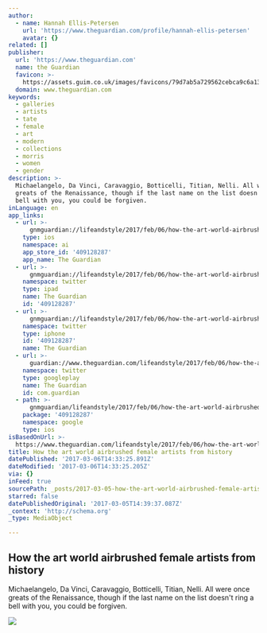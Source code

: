 ```yaml
---
author:
  - name: Hannah Ellis-Petersen
    url: 'https://www.theguardian.com/profile/hannah-ellis-petersen'
    avatar: {}
related: []
publisher:
  url: 'https://www.theguardian.com'
  name: the Guardian
  favicon: >-
    https://assets.guim.co.uk/images/favicons/79d7ab5a729562cebca9c6a13c324f0e/32x32.ico
  domain: www.theguardian.com
keywords:
  - galleries
  - artists
  - tate
  - female
  - art
  - modern
  - collections
  - morris
  - women
  - gender
description: >-
  Michaelangelo, Da Vinci, Caravaggio, Botticelli, Titian, Nelli. All were once
  greats of the Renaissance, though if the last name on the list doesn't ring a
  bell with you, you could be forgiven.
inLanguage: en
app_links:
  - url: >-
      gnmguardian://lifeandstyle/2017/feb/06/how-the-art-world-airbrushed-female-artists-from-history?contenttype=Article&source=applinks
    type: ios
    namespace: ai
    app_store_id: '409128287'
    app_name: The Guardian
  - url: >-
      gnmguardian://lifeandstyle/2017/feb/06/how-the-art-world-airbrushed-female-artists-from-history?contenttype=Article&source=twitter
    namespace: twitter
    type: ipad
    name: The Guardian
    id: '409128287'
  - url: >-
      gnmguardian://lifeandstyle/2017/feb/06/how-the-art-world-airbrushed-female-artists-from-history?contenttype=Article&source=twitter
    namespace: twitter
    type: iphone
    id: '409128287'
    name: The Guardian
  - url: >-
      guardian://www.theguardian.com/lifeandstyle/2017/feb/06/how-the-art-world-airbrushed-female-artists-from-history
    namespace: twitter
    type: googleplay
    name: The Guardian
    id: com.guardian
  - path: >-
      gnmguardian/lifeandstyle/2017/feb/06/how-the-art-world-airbrushed-female-artists-from-history?contenttype=Article&source=google
    package: '409128287'
    namespace: google
    type: ios
isBasedOnUrl: >-
  https://www.theguardian.com/lifeandstyle/2017/feb/06/how-the-art-world-airbrushed-female-artists-from-history
title: How the art world airbrushed female artists from history
datePublished: '2017-03-06T14:33:25.891Z'
dateModified: '2017-03-06T14:33:25.205Z'
via: {}
inFeed: true
sourcePath: _posts/2017-03-05-how-the-art-world-airbrushed-female-artists-from-history.md
starred: false
datePublishedOriginal: '2017-03-05T14:39:37.087Z'
_context: 'http://schema.org'
_type: MediaObject

---
```

<article style=""><h1>How the art world airbrushed female artists from history</h1><p>Michaelangelo, Da Vinci, Caravaggio, Botticelli, Titian, Nelli. All were once greats of the Renaissance, though if the last name on the list doesn't ring a bell with you, you could be forgiven.</p><img src="https://i.guim.co.uk/img/media/097fd19efaf67ee68f768149af64368af0d0d6de/0_101_4000_2400/master/4000.jpg?w=1200&amp;h=630&amp;q=55&amp;auto=format&amp;usm=12&amp;fit=crop&amp;crop=faces%2Centropy&amp;bm=normal&amp;ba=bottom%2Cleft&amp;blend64=aHR0cHM6Ly91cGxvYWRzLmd1aW0uY28udWsvMjAxNi8wNS8yNS9vdmVybGF5LWxvZ28tMTIwMC05MF9vcHQucG5n&amp;s=2083aff63aff2d97f81693d98c5b5995" /></article>